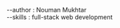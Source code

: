 --author : Nouman Mukhtar
<br>
--skills : full-stack web development
<br>
<!---
ANomi516/ANomi516 is a ✨ special ✨ repository because its `README.md` (this file) appears on your GitHub profile.
You can click the Preview link to take a look at your changes.
--->
